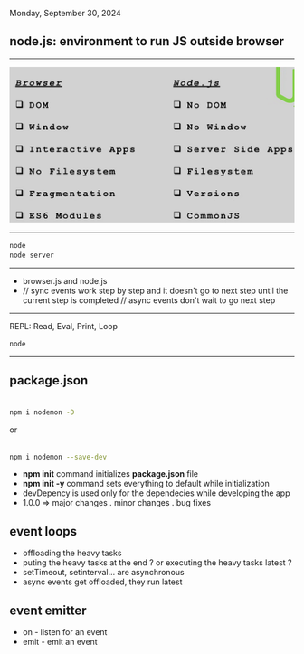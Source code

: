 Monday, September 30, 2024

## **node.js**: environment to run JS outside browser

---

![js versus node](jsVsNode.png)

---

```bash
node
node server

```

---

- browser.js and node.js
- // sync events work step by step and it doesn't go to next step until the current step is completed
  // async events don't wait to go next step

---

REPL: Read, Eval, Print, Loop

```bash
node
```

---

## package.json

```bash

npm i nodemon -D
```

or

```bash

npm i nodemon --save-dev
```

- **npm init** command initializes **package.json** file
- **npm init -y** command sets everything to default while initialization
- devDepency is used only for the dependecies while developing the app
- 1.0.0 => major changes . minor changes . bug fixes

## event loops

- offloading the heavy tasks
- puting the heavy tasks at the end ? or executing the heavy tasks latest ?
- setTimeout, setinterval... are asynchronous
- async events get offloaded, they run latest

## event emitter

- on - listen for an event
- emit - emit an event
